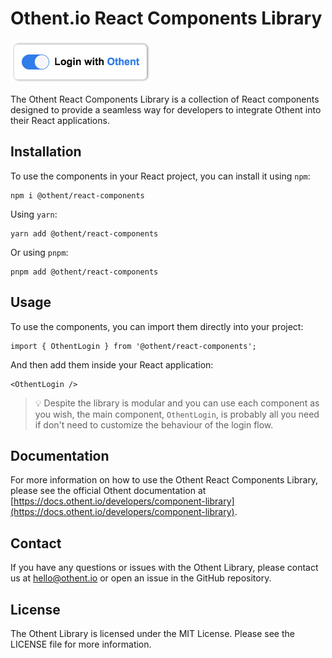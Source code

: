 # Othent.io React Components Library

![OthentLogin component](assets/screenshots/othent-login.png)

The Othent React Components Library is a collection of React components designed
to provide a seamless way for developers to integrate Othent into their React
applications.

## Installation

To use the components in your React project, you can install it using `npm`:

```
npm i @othent/react-components
```

Using `yarn`:

```
yarn add @othent/react-components
```

Or using `pnpm`:

```
pnpm add @othent/react-components
```

## Usage

To use the components, you can import them directly into your project:

```
import { OthentLogin } from '@othent/react-components';
```

And then add them inside your React application:

```
<OthentLogin />
```

> 💡 Despite the library is modular and you can use each component as you wish,
> the main component, `OthentLogin`, is probably all you need if don't need to
> customize the behaviour of the login flow.

## Documentation

For more information on how to use the Othent React Components Library, please
see the official Othent documentation at
[https://docs.othent.io/developers/component-library](https://docs.othent.io/developers/component-library).

## Contact

If you have any questions or issues with the Othent Library, please contact us
at [hello@othent.io](mailto:hello@othent.io) or open an issue in the GitHub
repository.

## License

The Othent Library is licensed under the MIT License. Please see the LICENSE
file for more information.
